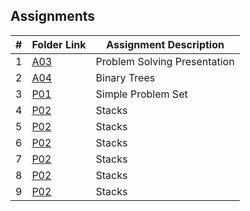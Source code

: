 ## Assignments

|    #   | Folder Link  | Assignment Description                    |
| :----: | ------------ | ----------------------------------------- |
|    1   | [A03](./A03) | Problem Solving Presentation              |
|    2   | [A04](./A04) | Binary Trees                              |
|    3   | [P01](./P01) | Simple Problem Set                                    |
|    4   | [P02](./P02) | Stacks                                    |
|    5   | [P02](./P02) | Stacks                                    
|    6   | [P02](./P02) | Stacks                                    |
|    7   | [P02](./P02) | Stacks                                    |
|    8   | [P02](./P02) | Stacks                                    |
|    9   | [P02](./P02) | Stacks                                    |





